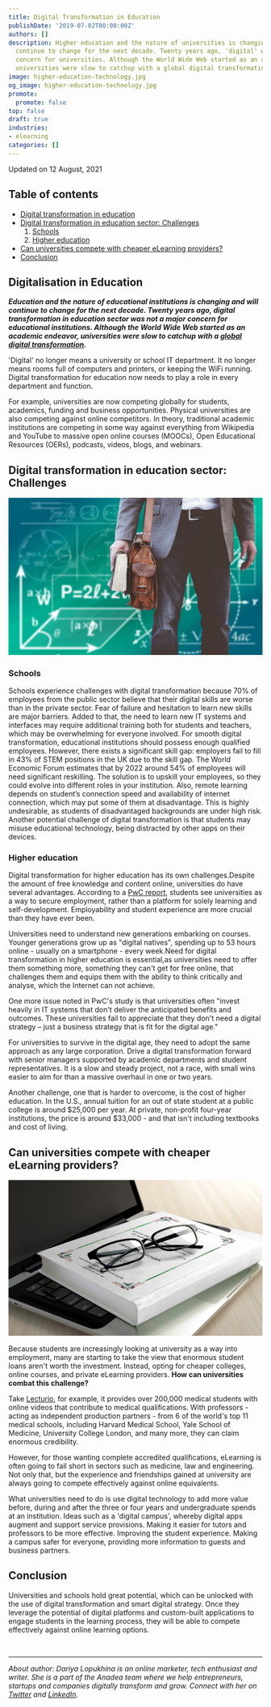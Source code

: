 ```yaml
---
title: Digital Transformation in Education
publishDate: '2019-07-02T00:00:00Z'
authors: []
description: Higher education and the nature of universities is changing and will
  continue to change for the next decade. Twenty years ago, 'digital' was not a major
  concern for universities. Although the World Wide Web started as an academic endeavor,
  universities were slow to catchup with a global digital transformation.
image: higher-education-technology.jpg
og_image: higher-education-technology.jpg
promote:
  promote: false
top: false
draft: true
industries:
- elearning
categories: []
---
```

Updated on 12 August, 2021

<h2>Table of contents</h2>
<ul>
 <li><a href="#digital-transformation">Digital transformation in education</a></li>
 <li><a href="#education-sector">Digital transformation in education sector: Challenges </a>
  <ol>
   <li><a href="#schools">Schools</a></li>
   <li><a href="#higher-education">Higher education</a></li>
  </ol>
 </li>
  <li><a href="#competition">Can universities compete with cheaper eLearning providers? </a></li>
 <li><a href="#summary">Conclusion</a>
</ul>


<a name="digital-transformation"></a>
## Digitalisation in Education
***Education and the nature of educational institutions is changing and will continue to change for the next decade. Twenty years ago, digital transformation in education sector was not a major concern for educational institutions. Although the World Wide Web started as an academic endeavor, universities were slow to catchup with a <a href="https://anadea.info/blog/digital-transformation" target="_blank">global digital transformation</a>.***

'Digital' no longer means a university or school IT department. It no longer means rooms full of computers and printers, or keeping the WiFi running. Digital transformation for education now needs to play a role in every department and function.

For example, universities are now competing globally for students, academics, funding and business opportunities. Physical universities are also competing against online competitors. In theory, traditional academic institutions are competing in some way against everything from Wikipedia and YouTube to massive open online courses (MOOCs), Open Educational Resources (OERs), podcasts, videos, blogs, and webinars.

<a name="education-sector"></a>
## Digital transformation in education sector: Challenges

![Higher education industry challenges](higher-education-industry.jpg)

<a name="schools"></a>
### Schools


Schools experience challenges with digital transformation because 70% of employees from the public sector believe that their digital skills are worse than in the private sector. Fear of failure and hesitation to learn new skills are major barriers. Added to that, the need to learn new IT systems and interfaces may require additional training both for students and teachers, which may be overwhelming for everyone involved.
For smooth digital transformation, educational institutions should possess enough qualified employees. However, there exists a significant skill gap: employers fail to fill in 43% of STEM positions in the UK due to the skill gap. The World Economic Forum estimates that by 2022 around 54% of employees will need significant reskilling. The solution is to upskill your employees, so they could evolve into different roles in your institution.
Also, remote learning depends on student’s connection speed and availability of internet connection, which may put some of them at disadvantage. This is highly undesirable, as students of disadvantaged backgrounds are under high risk. Another potential challenge of digital transformation is that students may misuse educational technology, being distracted by other apps on their devices.

<a name="higher-education"></a>
### Higher education

Digital transformation for higher education has its own challenges.Despite the amount of free knowledge and content online, universities do have several advantages. According to a <a href="https://www.pwc.co.uk/assets/pdf/the-2018-digital-university-staying-relevant-in-the-digital-age.pdf" target="_blank">PwC report</a>, students see universities as a way to secure employment, rather than a platform for solely learning and self-development. Employability and student experience are more crucial than they have ever been.

Universities need to understand new generations embarking on courses. Younger generations grow up as "digital natives", spending up to 53 hours online - usually on a smartphone - every week.Need for digital transformation in higher education is essential,as universities need to offer them something more, something they can't get for free online, that challenges them and equips them with the ability to think critically and analyse, which the Internet can not achieve.

One more issue noted in PwC's study is that universities often "invest heavily in IT systems that don't deliver the anticipated benefits and outcomes. These universities fail to appreciate that they don't need a digital strategy – just a business strategy that is fit for the digital age."

For universities to survive in the digital age, they need to adopt the same approach as any large corporation. Drive a digital transformation forward with senior managers supported by academic departments and student representatives. It is a slow and steady project, not a race, with small wins easier to aim for than a massive overhaul in one or two years.

Another challenge, one that is harder to overcome, is the cost of higher education. In the U.S., annual tuition for an out of state student at a public college is around $25,000 per year. At private, non-profit four-year institutions, the price is around $33,000 - and that isn't including textbooks and cost of living.

<a name="competition"></a>
## Can universities compete with cheaper eLearning providers?

![Benefits of technology in higher education](benefits-of-technology-in-higher-education.jpg)

Because students are increasingly looking at university as a way into employment, many are starting to take the view that enormous student loans aren't worth the investment. Instead, opting for cheaper colleges, online courses, and private eLearning providers. **How can universities combat this challenge?**

Take <a href="https://www.lecturio.com/" rel="nofollow" target="_blank">Lecturio</a>, for example, it provides over 200,000 medical students with online videos that contribute to medical qualifications. With professors - acting as independent production partners - from 6 of the world's top 11 medical schools, including Harvard Medical School, Yale School of Medicine, University College London, and many more, they can claim enormous credibility.

However, for those wanting complete accredited qualifications, eLearning is often going to fall short in sectors such as medicine, law and engineering. Not only that, but the experience and friendships gained at university are always going to compete effectively against online equivalents.

What universities need to do is use digital technology to add more value before, during and after the three or four years and undergraduate spends at an institution. Ideas such as a 'digital campus', whereby digital apps augment and support service provisions. Making it easier for tutors and professors to be more effective. Improving the student experience. Making a campus safer for everyone, providing more information to guests and business partners.

<a name="summary"></a>
## Conclusion

Universities and schools hold great potential, which can be unlocked with the use of digital transformation and smart digital strategy. Once they leverage the potential of digital platforms and custom-built applications to engage students in the learning process, they will be able to compete effectively against online learning options.


<br />

---
*About author: Dariya Lopukhina is an online marketer, tech enthusiast and writer. She is a part of the Anadea team where we help entrepreneurs, startups and companies digitally transform and grow. Connect with her on <a href="https://twitter.com/DariyaLopukhina" rel="nofollow" target="_blank">Twitter</a> and <a href="https://www.linkedin.com/in/dariyalopukhina/" rel="nofollow" target="_blank">LinkedIn</a>.*
